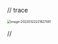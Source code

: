 

// trace

<img src="../../../../../Documents/typora/images/image-20220322221827441.png" alt="image-20220322221827441" style="zoom:50%;" />





//



